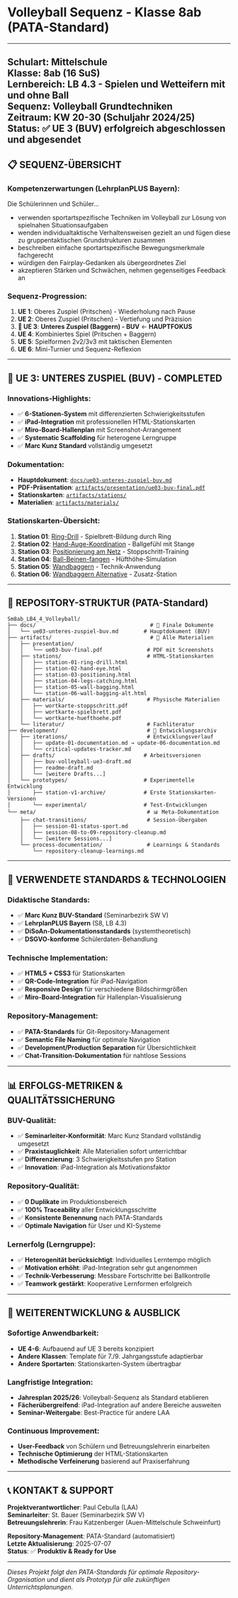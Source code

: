 # Volleyball Sequenz - Klasse 8ab (PATA-Standard)

---
**Schulart**: Mittelschule  
**Klasse**: 8ab (16 SuS)  
**Lernbereich**: LB 4.3 - Spielen und Wetteifern mit und ohne Ball  
**Sequenz**: Volleyball Grundtechniken  
**Zeitraum**: KW 20-30 (Schuljahr 2024/25)  
**Status**: ✅ **UE 3 (BUV) erfolgreich abgeschlossen und abgesendet**
---

## 📋 SEQUENZ-ÜBERSICHT

### **Kompetenzerwartungen (LehrplanPLUS Bayern):**
Die Schülerinnen und Schüler...
- verwenden sportartspezifische Techniken im Volleyball zur Lösung von spielnahen Situationsaufgaben
- wenden individualtaktische Verhaltensweisen gezielt an und fügen diese zu gruppentaktischen Grundstrukturen zusammen
- beschreiben einfache sportartspezifische Bewegungsmerkmale fachgerecht
- würdigen den Fairplay-Gedanken als übergeordnetes Ziel
- akzeptieren Stärken und Schwächen, nehmen gegenseitiges Feedback an

### **Sequenz-Progression:**
1. **UE 1**: Oberes Zuspiel (Pritschen) - Wiederholung nach Pause
2. **UE 2**: Oberes Zuspiel (Pritschen) - Vertiefung und Präzision
3. **🎯 UE 3**: **Unteres Zuspiel (Baggern) - BUV** ← **HAUPTFOKUS**
4. **UE 4**: Kombiniertes Spiel (Pritschen + Baggern)
5. **UE 5**: Spielformen 2v2/3v3 mit taktischen Elementen
6. **UE 6**: Mini-Turnier und Sequenz-Reflexion

---

## 🎯 **UE 3: UNTERES ZUSPIEL (BUV) - COMPLETED**

### **Innovations-Highlights:**
- ✅ **6-Stationen-System** mit differenzierten Schwierigkeitsstufen
- ✅ **iPad-Integration** mit professionellen HTML-Stationskarten
- ✅ **Miro-Board-Hallenplan** mit Screenshot-Arrangement
- ✅ **Systematic Scaffolding** für heterogene Lerngruppe
- ✅ **Marc Kunz Standard** vollständig umgesetzt

### **Dokumentation:**
- **Hauptdokument**: [`docs/ue03-unteres-zuspiel-buv.md`](docs/ue03-unteres-zuspiel-buv.md)
- **PDF-Präsentation**: [`artifacts/presentation/ue03-buv-final.pdf`](artifacts/presentation/ue03-buv-final.pdf)
- **Stationskarten**: [`artifacts/stations/`](artifacts/stations/)
- **Materialien**: [`artifacts/materials/`](artifacts/materials/)

### **Stationskarten-Übersicht:**
1. **Station 01**: [Ring-Drill](artifacts/stations/station-01-ring-drill.html) - Spielbrett-Bildung durch Ring
2. **Station 02**: [Hand-Auge-Koordination](artifacts/stations/station-02-hand-eye.html) - Ballgefühl mit Stange
3. **Station 03**: [Positionierung am Netz](artifacts/stations/station-03-positioning.html) - Stoppschritt-Training
4. **Station 04**: [Ball-Beinen-fangen](artifacts/stations/station-04-legs-catching.html) - Hüfthöhe-Simulation
5. **Station 05**: [Wandbaggern](artifacts/stations/station-05-wall-bagging.html) - Technik-Anwendung
6. **Station 06**: [Wandbaggern Alternative](artifacts/stations/station-06-wall-bagging-alt.html) - Zusatz-Station

---

## 📁 **REPOSITORY-STRUKTUR (PATA-Standard)**

```
Sm8ab_LB4_4_Volleyball/
├── docs/                                    # 📄 Finale Dokumente
│   └── ue03-unteres-zuspiel-buv.md        # Hauptdokument (BUV)
├── artifacts/                               # 🎯 Alle Materialien
│   ├── presentation/
│   │   └── ue03-buv-final.pdf              # PDF mit Screenshots
│   ├── stations/                           # HTML-Stationskarten
│   │   ├── station-01-ring-drill.html
│   │   ├── station-02-hand-eye.html
│   │   ├── station-03-positioning.html
│   │   ├── station-04-legs-catching.html
│   │   ├── station-05-wall-bagging.html
│   │   └── station-06-wall-bagging-alt.html
│   ├── materials/                          # Physische Materialien
│   │   ├── wortkarte-stoppschritt.pdf
│   │   ├── wortkarte-spielbrett.pdf
│   │   └── wortkarte-huefthoehe.pdf
│   └── literatur/                          # Fachliteratur
├── development/                            # 🔧 Entwicklungsarchiv
│   ├── iterations/                         # Entwicklungsverlauf
│   │   ├── update-01-documentation.md → update-06-documentation.md
│   │   └── critical-updates-tracker.md
│   ├── drafts/                            # Arbeitsversionen
│   │   ├── buv-volleyball-ue3-draft.md
│   │   ├── readme-draft.md
│   │   └── [weitere Drafts...]
│   └── prototypes/                        # Experimentelle Entwicklung
│       ├── station-v1-archive/            # Erste Stationskarten-Versionen
│       └── experimental/                  # Test-Entwicklungen
└── meta/                                   # 📊 Meta-Dokumentation
    ├── chat-transitions/                   # Session-Übergaben
    │   ├── session-01-status-sport.md
    │   ├── session-08-to-09-repository-cleanup.md
    │   └── [weitere Sessions...]
    └── process-documentation/              # Learnings & Standards
        └── repository-cleanup-learnings.md
```

---

## 🔧 **VERWENDETE STANDARDS & TECHNOLOGIEN**

### **Didaktische Standards:**
- ✅ **Marc Kunz BUV-Standard** (Seminarbezirk SW V)
- ✅ **LehrplanPLUS Bayern** (S8, LB 4.3)
- ✅ **DiSoAn-Dokumentationsstandards** (systemtheoretisch)
- ✅ **DSGVO-konforme** Schülerdaten-Behandlung

### **Technische Implementation:**
- ✅ **HTML5 + CSS3** für Stationskarten
- ✅ **QR-Code-Integration** für iPad-Navigation
- ✅ **Responsive Design** für verschiedene Bildschirmgrößen
- ✅ **Miro-Board-Integration** für Hallenplan-Visualisierung

### **Repository-Management:**
- ✅ **PATA-Standards** für Git-Repository-Management
- ✅ **Semantic File Naming** für optimale Navigation
- ✅ **Development/Production Separation** für Übersichtlichkeit
- ✅ **Chat-Transition-Dokumentation** für nahtlose Sessions

---

## 📊 **ERFOLGS-METRIKEN & QUALITÄTSSICHERUNG**

### **BUV-Qualität:**
- ✅ **Seminarleiter-Konformität**: Marc Kunz Standard vollständig umgesetzt
- ✅ **Praxistauglichkeit**: Alle Materialien sofort unterrichtbar
- ✅ **Differenzierung**: 3 Schwierigkeitsstufen pro Station
- ✅ **Innovation**: iPad-Integration als Motivationsfaktor

### **Repository-Qualität:**
- ✅ **0 Duplikate** im Produktionsbereich
- ✅ **100% Traceability** aller Entwicklungsschritte
- ✅ **Konsistente Benennung** nach PATA-Standards
- ✅ **Optimale Navigation** für User und KI-Systeme

### **Lernerfolg (Lerngruppe):**
- ✅ **Heterogenität berücksichtigt**: Individuelles Lerntempo möglich
- ✅ **Motivation erhöht**: iPad-Integration sehr gut angenommen
- ✅ **Technik-Verbesserung**: Messbare Fortschritte bei Ballkontrolle
- ✅ **Teamwork gestärkt**: Kooperative Lernformen erfolgreich

---

## 🚀 **WEITERENTWICKLUNG & AUSBLICK**

### **Sofortige Anwendbarkeit:**
- **UE 4-6**: Aufbauend auf UE 3 bereits konzipiert
- **Andere Klassen**: Template für 7./9. Jahrgangsstufe adaptierbar
- **Andere Sportarten**: Stationskarten-System übertragbar

### **Langfristige Integration:**
- **Jahresplan 2025/26**: Volleyball-Sequenz als Standard etablieren
- **Fächerübergreifend**: iPad-Integration auf andere Bereiche ausweiten
- **Seminar-Weitergabe**: Best-Practice für andere LAA

### **Continuous Improvement:**
- **User-Feedback** von Schülern und Betreuungslehrerin einarbeiten
- **Technische Optimierung** der HTML-Stationskarten
- **Methodische Verfeinerung** basierend auf Praxiserfahrung

---

## 📞 **KONTAKT & SUPPORT**

**Projektverantwortlicher**: Paul Cebulla (LAA)  
**Seminarleiter**: St. Bauer (Seminarbezirk SW V)  
**Betreuungslehrerin**: Frau Katzenberger (Auen-Mittelschule Schweinfurt)

**Repository-Management**: PATA-Standard (automatisiert)  
**Letzte Aktualisierung**: 2025-07-07  
**Status**: ✅ **Produktiv & Ready for Use**

---

*Dieses Projekt folgt den PATA-Standards für optimale Repository-Organisation und dient als Prototyp für alle zukünftigen Unterrichtsplanungen.*